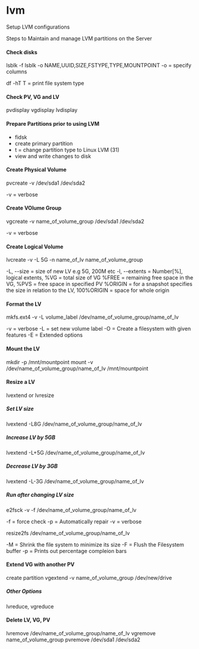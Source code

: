 # lvm
Setup LVM configurations

Steps to Maintain and manage LVM partitions on the Server

#### Check disks
lsblk -f
lsblk -o NAME,UUID,SIZE,FSTYPE,TYPE,MOUNTPOINT
-o = specify columns

df -hT
T = print file system type

#### Check PV, VG and LV
pvdisplay
vgdisplay
lvdisplay

#### Prepare Partitions prior to using LVM
- fidsk
- create primary partition
- t = change partition type to Linux LVM (31)
- view and write changes to disk

#### Create Physical Volume
pvcreate -v /dev/sda1 /dev/sda2

-v = verbose


#### Create VOlume Group
vgcreate -v name_of_volume_group /dev/sda1 /dev/sda2

-v = verbose


#### Create Logical Volume
lvcreate -v -L 5G -n name_of_lv name_of_volume_group

-L, --size      = size of new LV e.g 5G, 200M etc
-l, --extents   = Number[%], logical extents, 
                    %VG     = total size of VG
                    %FREE   = remaining free space in the VG,
                    %PVS    = free space in specified PV
                    %ORIGIN = for a snapshot specifies the size in relation to the LV,
                    100%ORIGIN = space for whole origin


#### Format the LV
mkfs.ext4 -v -L volume_label /dev/name_of_volume_group/name_of_lv

-v  = verbose
-L  = set new volume label
-O  = Create a filesystem with given features
-E  = Extended options


#### Mount the LV
mkdir -p /mnt/mountpoint
mount -v /dev/name_of_volume_group/name_of_lv /mnt/mountpoint


#### Resize a LV
lvextend or lvresize    

##### Set LV size
lvextend -L8G /dev/name_of_volume_group/name_of_lv

##### Increase LV by 5GB
lvextend -L+5G /dev/name_of_volume_group/name_of_lv

##### Decrease LV by 3GB
lvextend -L-3G /dev/name_of_volume_group/name_of_lv

##### Run after changing LV size
e2fsck -v -f /dev/name_of_volume_group/name_of_lv

-f  = force check
-p  = Automatically repair
-v  = verbose

resize2fs /dev/name_of_volume_group/name_of_lv

-M  = Shrink the file system to minimize its size
-F  = Flush the Filesystem buffer
-p  = Prints out percentage compleion bars




#### Extend VG with another PV
create partition
vgextend -v name_of_volume_group /dev/new/drive


##### Other Options
lvreduce, vgreduce


#### Delete LV, VG, PV

lvremove /dev/name_of_volume_group/name_of_lv
vgremove name_of_volume_group
pvremove /dev/sda1 /dev/sda2
